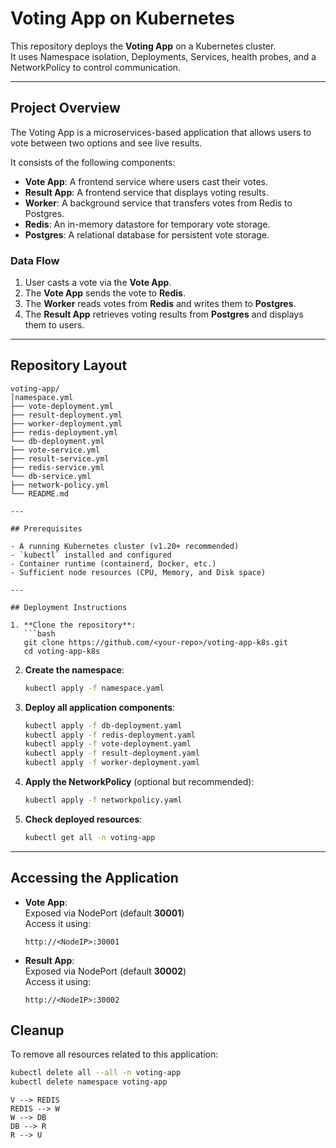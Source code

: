 # Voting App on Kubernetes

This repository deploys the **Voting App** on a Kubernetes cluster.  
It uses Namespace isolation, Deployments, Services, health probes, and a NetworkPolicy to control communication.

---

## Project Overview

The Voting App is a microservices-based application that allows users to vote between two options and see live results.

It consists of the following components:

- **Vote App**: A frontend service where users cast their votes.  
- **Result App**: A frontend service that displays voting results.  
- **Worker**: A background service that transfers votes from Redis to Postgres.  
- **Redis**: An in-memory datastore for temporary vote storage.  
- **Postgres**: A relational database for persistent vote storage.  

### Data Flow

1. User casts a vote via the **Vote App**.  
2. The **Vote App** sends the vote to **Redis**.  
3. The **Worker** reads votes from **Redis** and writes them to **Postgres**.  
4. The **Result App** retrieves voting results from **Postgres** and displays them to users.  

---

## Repository Layout

```
voting-app/
│namespace.yml
├── vote-deployment.yml
├── result-deployment.yml
├── worker-deployment.yml
├── redis-deployment.yml
└── db-deployment.yml
├── vote-service.yml
├── result-service.yml
├── redis-service.yml
└── db-service.yml
├── network-policy.yml
└── README.md

---

## Prerequisites

- A running Kubernetes cluster (v1.20+ recommended)  
- `kubectl` installed and configured  
- Container runtime (containerd, Docker, etc.)  
- Sufficient node resources (CPU, Memory, and Disk space)  

---

## Deployment Instructions

1. **Clone the repository**:
   ```bash
   git clone https://github.com/<your-repo>/voting-app-k8s.git
   cd voting-app-k8s
   ```

2. **Create the namespace**:
   ```bash
   kubectl apply -f namespace.yaml
   ```

3. **Deploy all application components**:
   ```bash
   kubectl apply -f db-deployment.yaml
   kubectl apply -f redis-deployment.yaml
   kubectl apply -f vote-deployment.yaml
   kubectl apply -f result-deployment.yaml
   kubectl apply -f worker-deployment.yaml
   ```

4. **Apply the NetworkPolicy** (optional but recommended):
   ```bash
   kubectl apply -f networkpolicy.yaml
   ```

5. **Check deployed resources**:
   ```bash
   kubectl get all -n voting-app
   ```

---

## Accessing the Application

- **Vote App**:  
  Exposed via NodePort (default **30001**)  
  Access it using:  
  ```
  http://<NodeIP>:30001
  ```

- **Result App**:  
  Exposed via NodePort (default **30002**)  
  Access it using:  
  ```
  http://<NodeIP>:30002
  ```

## Cleanup

To remove all resources related to this application:

```bash
kubectl delete all --all -n voting-app
kubectl delete namespace voting-app
```
    V --> REDIS
    REDIS --> W
    W --> DB
    DB --> R
    R --> U
